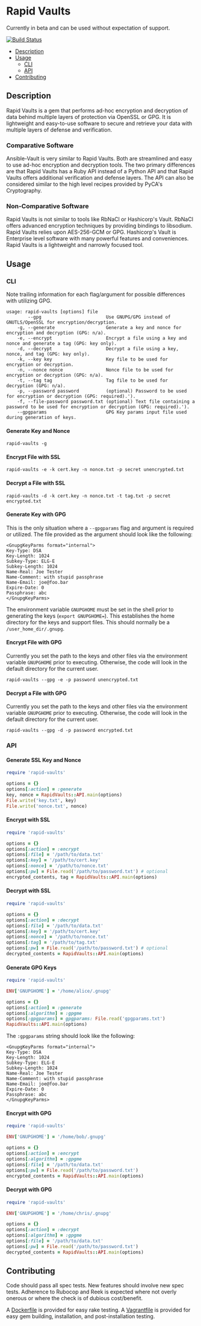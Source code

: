 # Rapid Vaults
Currently in beta and can be used without expectation of support.

[![Build Status](https://travis-ci.org/mschuchard/rapid-vaults.svg?branch=master)](https://travis-ci.org/mschuchard/rapid-vaults)

- [Description](#description)
- [Usage](#usage)
  - [CLI](#cli)
  - [API](#api)
- [Contributing](#contributing)

## Description

Rapid Vaults is a gem that performs ad-hoc encryption and decryption of data behind multiple layers of protection via OpenSSL or GPG. It is lightweight and easy-to-use software to secure and retrieve your data with multiple layers of defense and verification.

### Comparative Software

Ansible-Vault is very similar to Rapid Vaults. Both are streamlined and easy to use ad-hoc encryption and decryption tools. The two primary differences are that Rapid Vaults has a Ruby API instead of a Python API and that Rapid Vaults offers additional verification and defense layers. The API can also be considered similar to the high level recipes provided by PyCA's Cryptography.

### Non-Comparative Software

Rapid Vaults is not similar to tools like RbNaCl or Hashicorp's Vault. RbNaCl offers advanced encryption techniques by providing bindings to libsodium. Rapid Vaults relies upon AES-256-GCM or GPG. Hashicorp's Vault is Enterprise level software with many powerful features and conveniences. Rapid Vaults is a lightweight and narrowly focused tool.

## Usage

### CLI

Note trailing information for each flag/argument for possible differences with utilizing GPG.

```
usage: rapid-vaults [options] file
        --gpg                        Use GNUPG/GPG instead of GNUTLS/OpenSSL for encryption/decryption.
    -g, --generate                   Generate a key and nonce for encryption and decryption (GPG: n/a).
    -e, --encrypt                    Encrypt a file using a key and nonce and generate a tag (GPG: key only).
    -d, --decrypt                    Decrypt a file using a key, nonce, and tag (GPG: key only).
    -k, --key key                    Key file to be used for encryption or decryption.
    -n, --nonce nonce                Nonce file to be used for encryption or decryption (GPG: n/a).
    -t, --tag tag                    Tag file to be used for decryption (GPG: n/a).
    -p, --password password          (optional) Password to be used for encryption or decryption (GPG: required).').
    -f, --file-password password.txt (optional) Text file containing a password to be used for encryption or decryption (GPG: required).').
    --gpgparams                      GPG Key params input file used during generation of keys.
```

#### Generate Key and Nonce
`rapid-vaults -g`

#### Encrypt File with SSL

`rapid-vaults -e -k cert.key -n nonce.txt -p secret unencrypted.txt`

#### Decrypt a File with SSL

`rapid-vaults -d -k cert.key -n nonce.txt -t tag.txt -p secret encrypted.txt`

#### Generate Key with GPG
This is the only situation where a `--gpgparams` flag and argument is required or utilized. The file provided as the argument should look like the following:

```
<GnupgKeyParms format="internal">
Key-Type: DSA
Key-Length: 1024
Subkey-Type: ELG-E
Subkey-Length: 1024
Name-Real: Joe Tester
Name-Comment: with stupid passphrase
Name-Email: joe@foo.bar
Expire-Date: 0
Passphrase: abc
</GnupgKeyParms>
```

The environment variable `GNUPGHOME` must be set in the shell prior to generating the keys (`export GNUPGHOME=`). This establishes the home directory for the keys and support files. This should normally be a `/user_home_dir/.gnupg`.

#### Encrypt File with GPG
Currently you set the path to the keys and other files via the environment variable `GNUPGHOME` prior to executing. Otherwise, the code will look in the default directory for the current user.

`rapid-vaults --gpg -e -p password unencrypted.txt`

#### Decrypt a File with GPG
Currently you set the path to the keys and other files via the environment variable `GNUPGHOME` prior to executing. Otherwise, the code will look in the default directory for the current user.

`rapid-vaults --gpg -d -p password encrypted.txt`

### API

#### Generate SSL Key and Nonce

```ruby
require 'rapid-vaults'

options = {}
options[:action] = :generate
key, nonce = RapidVaults::API.main(options)
File.write('key.txt', key)
File.write('nonce.txt', nonce)
```

#### Encrypt with SSL

```ruby
require 'rapid-vaults'

options = {}
options[:action] = :encrypt
options[:file] = '/path/to/data.txt'
options[:key] = '/path/to/cert.key'
options[:nonce] = '/path/to/nonce.txt'
options[:pw] = File.read('/path/to/password.txt') # optional
encrypted_contents, tag = RapidVaults::API.main(options)
```

#### Decrypt with SSL

```ruby
require 'rapid-vaults'

options = {}
options[:action] = :decrypt
options[:file] = '/path/to/data.txt'
options[:key] = '/path/to/cert.key'
options[:nonce] = '/path/to/nonce.txt'
options[:tag] = '/path/to/tag.txt'
options[:pw] = File.read('/path/to/password.txt') # optional
decrypted_contents = RapidVaults::API.main(options)
```

#### Generate GPG Keys
```ruby
require 'rapid-vaults'

ENV['GNUPGHOME'] = '/home/alice/.gnupg'

options = {}
options[:action] = :generate
options[:algorithm] = :gpgme
options[:gpgparams] = gpgparams: File.read('gpgparams.txt')
RapidVaults::API.main(options)
```

The `:gpgparams` string should look like the following:

```
<GnupgKeyParms format="internal">
Key-Type: DSA
Key-Length: 1024
Subkey-Type: ELG-E
Subkey-Length: 1024
Name-Real: Joe Tester
Name-Comment: with stupid passphrase
Name-Email: joe@foo.bar
Expire-Date: 0
Passphrase: abc
</GnupgKeyParms>
```

#### Encrypt with GPG

```ruby
require 'rapid-vaults'

ENV['GNUPGHOME'] = '/home/bob/.gnupg'

options = {}
options[:action] = :encrypt
options[:algorithm] = :gpgme
options[:file] = '/path/to/data.txt'
options[:pw] = File.read('/path/to/password.txt')
encrypted_contents = RapidVaults::API.main(options)
```

#### Decrypt with GPG

```ruby
require 'rapid-vaults'

ENV['GNUPGHOME'] = '/home/chris/.gnupg'

options = {}
options[:action] = :decrypt
options[:algorithm] = :gpgme
options[:file] = '/path/to/data.txt'
options[:pw] = File.read('/path/to/password.txt')
decrypted_contents = RapidVaults::API.main(options)
```

## Contributing
Code should pass all spec tests. New features should involve new spec tests. Adherence to Rubocop and Reek is expected where not overly onerous or where the check is of dubious cost/benefit.

A [Dockerfile](Dockerfile) is provided for easy rake testing. A [Vagrantfile](Vagrantfile) is provided for easy gem building, installation, and post-installation testing.

